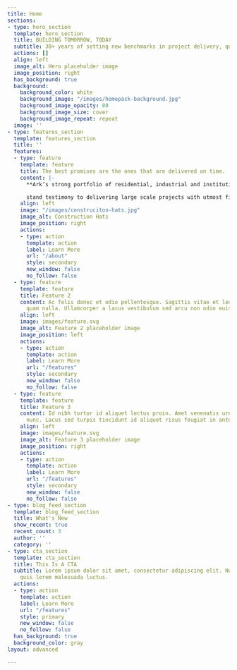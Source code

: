 ```yaml
---
title: Home
sections:
- type: hero_section
  template: hero_section
  title: BUILDING TOMORROW, TODAY
  subtitle: 30+ years of setting new benchmarks in project delivery, quality and management.
  actions: []
  align: left
  image_alt: Hero placeholder image
  image_position: right
  has_background: true
  background:
    background_color: white
    background_image: "/images/homepack-background.jpg"
    background_image_opacity: 80
    background_image_size: cover
    background_image_repeat: repeat
  image: ''
- type: features_section
  template: features_section
  title: ''
  features:
  - type: feature
    template: feature
    title: The best promises are the ones that are delivered on time.
    content: |-
      **Ark’s strong portfolio of residential, industrial and institutional projects**

      stand testimony to delivering large scale projects with utmost finesse, being on the front foot of innovation, and most importantly, in time.
    align: left
    image: "/images/construciton-hats.jpg"
    image_alt: Construction Hats
    image_position: right
    actions:
    - type: action
      template: action
      label: Learn More
      url: "/about"
      style: secondary
      new_window: false
      no_follow: false
  - type: feature
    template: feature
    title: Feature 2
    content: Ac felis donec et odio pellentesque. Sagittis vitae et leo duis ut diam
      quam nulla. Ullamcorper a lacus vestibulum sed arcu non odio euismod lacinia.
    align: left
    image: images/feature.svg
    image_alt: Feature 2 placeholder image
    image_position: left
    actions:
    - type: action
      template: action
      label: Learn More
      url: "/features"
      style: secondary
      new_window: false
      no_follow: false
  - type: feature
    template: feature
    title: Feature 3
    content: Id nibh tortor id aliquet lectus proin. Amet venenatis urna cursus eget
      nunc. Lacus sed turpis tincidunt id aliquet risus feugiat in ante.
    align: left
    image: images/feature.svg
    image_alt: Feature 3 placeholder image
    image_position: right
    actions:
    - type: action
      template: action
      label: Learn More
      url: "/features"
      style: secondary
      new_window: false
      no_follow: false
- type: blog_feed_section
  template: blog_feed_section
  title: What's New
  show_recent: true
  recent_count: 3
  author: ''
  category: ''
- type: cta_section
  template: cta_section
  title: This Is A CTA
  subtitle: Lorem ipsum dolor sit amet, consectetur adipiscing elit. Nullam a metus
    quis lorem malesuada luctus.
  actions:
  - type: action
    template: action
    label: Learn More
    url: "/features"
    style: primary
    new_window: false
    no_follow: false
  has_background: true
  background_color: gray
layout: advanced

---
```

